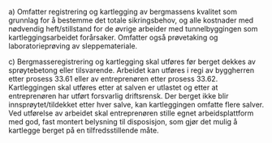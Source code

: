 a) Omfatter registrering og kartlegging av bergmassens kvalitet som grunnlag for å bestemme det totale sikringsbehov, og alle kostnader med nødvendig heft/stillstand for de øvrige arbeider med tunnelbyggingen som kartleggingsarbeidet forårsaker. Omfatter også prøvetaking og laboratorieprøving av sleppemateriale.

c) Bergmasseregistrering og kartlegging skal utføres før berget dekkes av sprøytebetong eller tilsvarende. Arbeidet kan utføres i regi av byggherren etter prosess 33.61 eller av entreprenøren etter prosess 33.62. Kartleggingen skal utføres etter at salven er utlastet og etter at entreprenøren har utført forsvarlig driftsrensk. Der berget ikke blir innsprøytet/tildekket etter hver salve, kan kartleggingen omfatte flere salver.
Ved utførelse av arbeidet skal entreprenøren stille egnet arbeidsplattform med god, fast montert belysning til disposisjon, som gjør det mulig å kartlegge berget på en tilfredsstillende måte.

